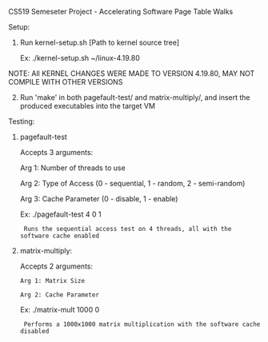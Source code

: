 CS519 Semeseter Project - Accelerating Software Page Table Walks

Setup:
1) Run kernel-setup.sh [Path to kernel source tree]

    Ex: ./kernel-setup.sh ~/linux-4.19.80
    
  NOTE: All KERNEL CHANGES WERE MADE TO VERSION 4.19.80, MAY NOT COMPILE WITH OTHER VERSIONS
  
2) Run 'make' in both pagefault-test/ and matrix-multiply/, and insert the produced executables into the target VM

Testing:
1) pagefault-test

    Accepts 3 arguments:
    
      Arg 1: Number of threads to use
      
      Arg 2: Type of Access (0 - sequential, 1 - random, 2 - semi-random)
      
      Arg 3: Cache Parameter (0 - disable, 1 - enable)
      
    Ex: ./pagefault-test 4 0 1
    
        Runs the sequential access test on 4 threads, all with the software cache enabled
        
2) matrix-multiply:

    Accepts 2 arguments:
    
       Arg 1: Matrix Size
       
       Arg 2: Cache Parameter
       
    Ex: ./matrix-mult 1000 0
    
        Performs a 1000x1000 matrix multiplication with the software cache disabled
